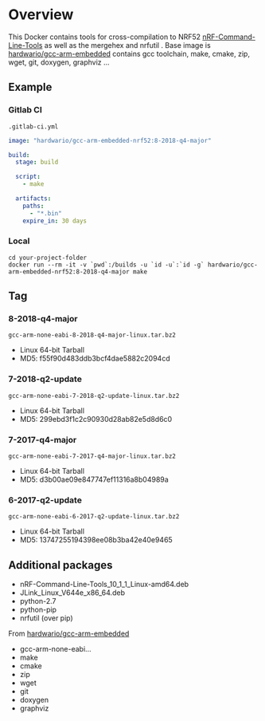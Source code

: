 # Overview
This Docker contains tools for cross-compilation to NRF52 [nRF-Command-Line-Tools](https://www.nordicsemi.com/Software-and-Tools/Development-Tools/nRF-Command-Line-Tools) as well as the mergehex and nrfutil . Base image is [hardwario/gcc-arm-embedded](https://hub.docker.com/r/hardwario/gcc-arm-embedded) contains gcc toolchain, make, cmake, zip, wget, git, doxygen, graphviz ...

## Example

### Gitlab CI
`.gitlab-ci.yml`
```yml
image: "hardwario/gcc-arm-embedded-nrf52:8-2018-q4-major"

build:
  stage: build

  script:
    - make

  artifacts:
    paths:
      - "*.bin"
    expire_in: 30 days
```

### Local
```
cd your-project-folder
docker run --rm -it -v `pwd`:/builds -u `id -u`:`id -g` hardwario/gcc-arm-embedded-nrf52:8-2018-q4-major make
```

## Tag

### 8-2018-q4-major
`gcc-arm-none-eabi-8-2018-q4-major-linux.tar.bz2`
* Linux 64-bit Tarball
* MD5: f55f90d483ddb3bcf4dae5882c2094cd

### 7-2018-q2-update
`gcc-arm-none-eabi-7-2018-q2-update-linux.tar.bz2`
* Linux 64-bit Tarball
* MD5: 299ebd3f1c2c90930d28ab82e5d8d6c0 

### 7-2017-q4-major 
`gcc-arm-none-eabi-7-2017-q4-major-linux.tar.bz2`
* Linux 64-bit Tarball
* MD5: d3b00ae09e847747ef11316a8b04989a

### 6-2017-q2-update 
`gcc-arm-none-eabi-6-2017-q2-update-linux.tar.bz2`
* Linux 64-bit Tarball
* MD5: 13747255194398ee08b3ba42e40e9465

## Additional packages
* nRF-Command-Line-Tools_10_1_1_Linux-amd64.deb
* JLink_Linux_V644e_x86_64.deb
* python-2.7
* python-pip
* nrfutil (over pip)

From [hardwario/gcc-arm-embedded](https://hub.docker.com/r/hardwario/gcc-arm-embedded)
* gcc-arm-none-eabi...
* make 
* cmake 
* zip 
* wget 
* git 
* doxygen 
* graphviz